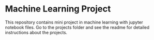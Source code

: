 # Machine Learning Project
This repository contains mini project in machine learning with jupyter notebook files.
Go to the projects folder and see the readme for detailed instructions about the projects.

